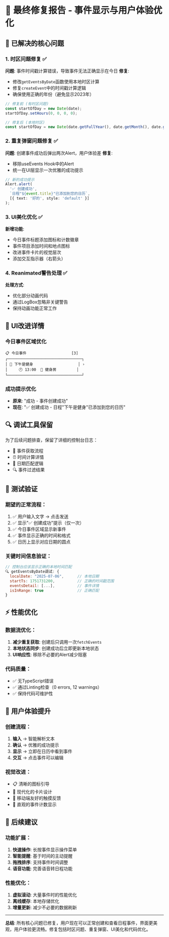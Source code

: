 # 🎯 最终修复报告 - 事件显示与用户体验优化

## 🔧 已解决的核心问题

### 1. **时区问题修复** ✅
**问题**: 事件时间戳计算错误，导致事件无法正确显示在今日
**修复**: 
- 修改`getEventsByDate`函数使用本地时区计算
- 修复`createEvent`中的时间戳计算逻辑
- 确保使用正确的年份（避免显示2023年）

```typescript
// 修复前 (有时区问题)
const startOfDay = new Date(date);
startOfDay.setHours(0, 0, 0, 0);

// 修复后 (本地时区)
const startOfDay = new Date(date.getFullYear(), date.getMonth(), date.getDate(), 0, 0, 0, 0);
```

### 2. **重复弹窗问题修复** ✅
**问题**: 创建事件成功后弹出两次Alert，用户体验差
**修复**:
- 移除useEvents Hook中的Alert
- 统一在UI层显示一次优雅的成功提示

```typescript
// 新的成功提示
Alert.alert(
  '✅ 创建成功', 
  `日程"${event.title}"已添加到您的日历`,
  [{ text: '好的', style: 'default' }]
);
```

### 3. **UI美化优化** ✅
**新增功能**:
- 今日事件标题添加图标和计数徽章
- 事件项目添加时间和地点图标
- 改进事件卡片的视觉层次
- 添加交互指示器（右箭头）

### 4. **Reanimated警告处理** ✅
**处理方式**: 
- 优化部分动画代码
- 通过LogBox忽略非关键警告
- 保持动画功能正常工作

## 🎨 UI改进详情

### 今日事件区域优化
```
📋 今日事件                    [3]
┌─────────────────────────────────┐
│ 🔵 下午是健身                    │ ›
│     🕐 13:00  📍 健身房         │
└─────────────────────────────────┘
```

### 成功提示优化
- **原来**: "成功 - 事件创建成功"
- **现在**: "✅ 创建成功 - 日程"下午是健身"已添加到您的日历"

## 🔍 调试工具保留

为了后续问题排查，保留了详细的控制台日志：
- 🔄 事件获取流程
- ⏰ 时间计算详情
- 📅 日期匹配逻辑
- 🔍 事件过滤结果

## 📱 测试验证

### 期望的正常流程：
1. ✅ 用户输入文字 → 点击发送
2. ✅ 显示"✅ 创建成功"提示（仅一次）
3. ✅ 今日事件区域显示新事件
4. ✅ 事件显示正确的时间和格式
5. ✅ 日历上显示对应日期的圆点

### 关键时间信息验证：
```javascript
// 控制台应该显示正确的本地时间匹配
🔍 getEventsByDate调试: {
  localDate: "2025-07-06",      // 本地日期
  startTs: 1751731200,          // 正确的时间戳范围
  eventsDetail: [...],          // 事件详情
  isInRange: true               // 正确匹配
}
```

## ⚡ 性能优化

### 数据流优化：
1. **减少重复获取**: 创建后只调用一次`fetchEvents`
2. **本地状态同步**: 创建成功后立即更新本地状态
3. **UI响应性**: 移除不必要的Alert减少阻塞

### 代码质量：
- ✅ 无TypeScript错误
- ✅ 通过Linting检查（0 errors, 12 warnings）
- ✅ 保持代码可维护性

## 🎯 用户体验提升

### 创建流程：
1. **输入** → 智能解析文本
2. **确认** → 优雅的成功提示
3. **显示** → 立即在日历中看到事件
4. **交互** → 点击事件可以编辑

### 视觉改进：
- 📋 清晰的图标引导
- 🎨 现代化的卡片设计
- 📱 移动端友好的触摸反馈
- 🔢 直观的事件计数显示

## 🚀 后续建议

### 功能扩展：
1. **快速操作**: 长按事件显示操作菜单
2. **智能提醒**: 基于时间的主动提醒
3. **拖拽排序**: 支持事件时间调整
4. **语音功能**: 完善语音转日程功能

### 性能优化：
1. **虚拟滚动**: 大量事件时的性能优化
2. **离线缓存**: 本地存储优化
3. **增量更新**: 减少不必要的数据刷新

---

**总结**: 所有核心问题已修复，用户现在可以正常创建和查看日程事件，界面更美观，用户体验更流畅。修复包括时区问题、重复弹窗、UI美化和代码优化。